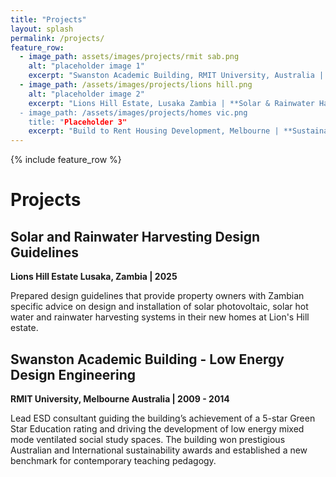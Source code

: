 ```yaml
---
title: "Projects"
layout: splash
permalink: /projects/
feature_row:
  - image_path: assets/images/projects/rmit sab.png
    alt: "placeholder image 1"
    excerpt: "Swanston Academic Building, RMIT University, Australia | **Low Energy Design**"
  - image_path: /assets/images/projects/lions hill.png
    alt: "placeholder image 2"
    excerpt: "Lions Hill Estate, Lusaka Zambia | **Solar & Rainwater Harvesting System Design Guidelines**
  - image_path: /assets/images/projects/homes vic.png
    title: "Placeholder 3"
    excerpt: "Build to Rent Housing Development, Melbourne | **Sustainability Technical Advisor**"
---
```

{% include feature_row %}

# Projects
## Solar and Rainwater Harvesting Design Guidelines
**Lions Hill Estate Lusaka, Zambia | 2025** 

Prepared design guidelines that provide property owners with Zambian specific advice on design and installation of solar photovoltaic, solar hot water and rainwater harvesting systems in their new homes at Lion's Hill estate.


## Swanston Academic Building - Low Energy Design Engineering
**RMIT University, Melbourne Australia | 2009 - 2014**

Lead ESD consultant guiding the building’s achievement of a 5-star Green Star Education rating and driving the development of low energy mixed mode ventilated social study spaces. The building won prestigious Australian and International sustainability awards and established a new benchmark for contemporary teaching pedagogy.